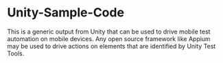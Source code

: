 # Unity-Sample-Code

This is a generic output from Unity that can be used to drive mobile test automation on mobile devices. Any open source framework like Appium may be used to drive actions on elements that are identified by Unity Test Tools.
